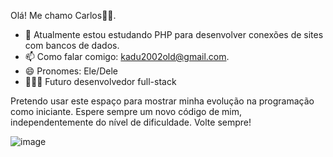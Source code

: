 Olá! Me chamo Carlos👋🏾.

*  🌱 Atualmente estou estudando PHP para desenvolver conexões de sites com bancos de dados.
*  📫 Como falar comigo: kadu2002old@gmail.com.
*  😄 Pronomes: Ele/Dele
*  👨🏾‍💻 Futuro desenvolvedor full-stack

Pretendo usar este espaço para mostrar minha evolução na programação como iniciante. Espere sempre um novo código de mim, independentemente do nível de dificuldade. Volte sempre!

  ![image](https://user-images.githubusercontent.com/101615010/158308628-7dcf7eb6-2225-42ae-9a35-609d09227765.png)

